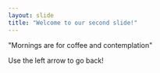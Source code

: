 ```yaml
---
layout: slide
title: "Welcome to our second slide!"
---
```

"Mornings are for coffee and contemplation"

Use the left arrow to go back!
